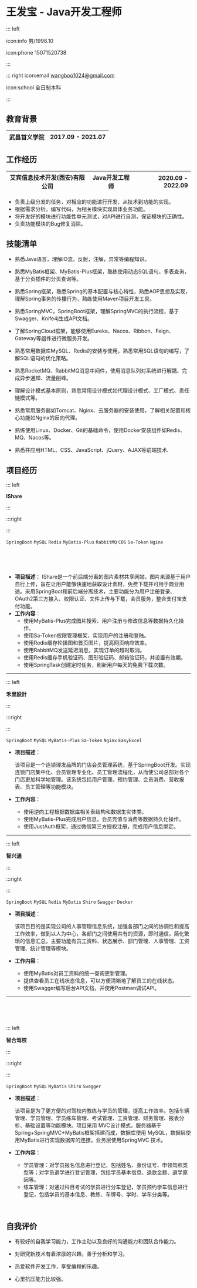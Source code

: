 # 王发宝 - Java开发工程师

::: left

icon:info 男/1998.10

icon:phone 15071520738

:::

::: right
icon:email wangboo1024@gmail.com

icon:school 全日制本科

:::

## 教育背景

| **武昌首义学院** | **2017.09 - 2021.07** |
| ---------- | ---------------------:|

## 工作经历

| **艾宾信息技术开发(西安)有限公司** | **Java开发工程师** | **2020.09 - 2022.09** |
| -------------------- |:-------------:| ---------------------:|

- 负责上级分发的任务，对相应的功能进行开发，从技术到功能的实现。
- 根据需求分析，编写代码，为相关模块实现具体业务功能。
- 将开发好的模块进行功能性单元测试，对API进行自测，保证模块的正确性。
- 负责功能模块的Bug修复消除。

## 技能清单

- 熟悉Java语言，理解IO流，反射，注解，异常等编程知识。

- 熟悉MyBatis框架、MyBatis-Plus框架，熟练使用动态SQL语句，多表查询，基于分页插件的分页查询等。

- 熟悉Spring框架，熟悉Spring的基本配置与核心特性，熟悉AOP思想及实现，理解Spring事务的传播行为，熟练使用Maven项目开发工具。

- 熟悉SpringMVC，SpringBoot框架，理解SpringMVC的执行流程，基于Swagger、Knife4j生成API文档。      

- 了解SpringCloud框架，能够使用Eureka、Nacos、Ribbon、Feign、Gateway等组件进行微服务开发。

- 熟悉常用数据库MySQL、Redis的安装与使用，熟悉常用SQL语句的编写，了解SQL语句的优化策略。

- 熟悉RocketMQ、RabbitMQ消息中间件，使用消息队列对系统进行解耦、完成异步通知、流量削峰。

- 理解设计模式基本原则，熟悉常用设计模式如代理设计模式、工厂模式、责任链模式等。

- 熟悉常用服务器如Tomcat、Nginx、云服务器的安装使用，了解相关配置和核心功能如Nginx的反向代理。

- 熟练使用Linux、Docker、Git的基础命令，使用Docker安装组件如Redis、MQ、Nacos等。

- 熟悉并应用HTML、CSS、JavaScript、jQuery、AJAX等前端技术.

## 项目经历

::: left

**IShare**

:::

:::right



:::

`SpringBoot` `MySQL` `Redis` `MyBatis-Plus` `RabbitMQ` `COS` `Sa-Token` `Nginx`

&nbsp;

&nbsp;

- **项目描述**：
    IShare是一个前后端分离的图片素材共享网站，图片来源基于用户自行上传，旨在让用户能够快速地获取设计素材，免费下载并可用于商业用途。采用SpringBoot和前后端分离技术，主要功能分为用户注册登录、OAuth2第三方接入、权限认证、文件上传与下载，会员服务，整合支付宝支付功能。
- **工作内容**：
  - 使用MyBatis-Plus完成图片搜索、用户注册与修改信息等数据持久化操作。
  - 使用Sa-Token权限管理框架，实现用户的注册和登陆。
  - 使用Redis缓存轮播图和首页图片，提高网页响应效率。
  - 使用RabbitMQ发送延迟消息，实现订单的超时取消。
  - 使用Redis缓存手机验证码、图形验证码、邮箱验证码，并设置有效期。
  - 使用SpringTask创建定时任务，刷新用户每天的免费下载次数。

- - - 

  ::: left

  **禾里設計**

  :::

  :::right

 

  :::

  `SpringBoot` `MySQL` `MyBatis-Plus`  `Sa-Token` `Nginx` `EasyExcel`

- **项目描述**：
  
  该项目是一个连锁理发品牌的门店会员管理系统，基于SpringBoot开发。实现连锁门店集中化、会员管理专业化、员工管理流程化，从而使公司总部对各个门店更加科学地管理。该系统包括用户管理、预约管理、会员消费、营收报表、员工管理等功能模块。

- **工作内容**：
  
  - 使用逆向工程根据数据库相关表结构和数据生实体类。
  - 使用MyBatis-Plus完成用户信息，会员充值与消费等数据持久化操作。
  - 使用JustAuth框架，通过微信第三方授权注册，完成用户信息绑定。

---

::: left

**智兴通**

:::

:::right



:::

`SpringBoot` `MySQL` `Redis` `MyBatis` `Shiro` `Swagger` `Docker`

- **项目描述**：
  
  该项目目的是实现公司的人事管理信息系统，加强各部门之间的协调性和提高工作效率，做到以人为中心，各部门之间使用共有的资源，即时通信，简化繁琐的信息汇总。主要功能有员工资料、状态展示、部门管理、人事管理、工资管理、统计管理等模块。

- **工作内容**：
  
  - 使用MyBatis对员工资料的统一查询更新管理。
  - 提供查看员工在线状态信息，可以方便清晰地了解员工的在线状态。
  - 使用Swagger编写后台API文档，并使用Postman调试API。

---

&nbsp;

&nbsp;

::: left

**智合驾校**

:::

:::right



:::

`SpringBoot` `MySQL`  `MyBatis` `Shiro` `Swagger` 

- **项目描述**：
  
  该项目是为了更方便的对驾校内教练与学员的管理，提高工作效率。包括车辆管理、学员管理、学员练车管理、考试管理、工资管理、财务管理、报表分析、基础设置等功能模块。项目采用 MVC设计模式，服务器基于Spring+SpringMVC+MyBatis框架搭建而成，数据库使用 MySQL，数据层使用MyBatis进行实现数据库的连接，业务层使用SpringMVC 技术。

- **工作内容**：
  
  - 学员管理：对学员报名信息进行登记，包括姓名、身份证号、申领驾照类型等；对学员退学进行登记管理，包括学员基本信息、退款金额、退学原因等。
  - 练车管理：对通过科目考试的学员进行分车登记，学员预约学车信息进行登记，包括学员的基本信息、教练、车牌号、学时、学车分类等。
    
    

&nbsp;

## 自我评价

- 有较好的自我学习能力，工作主动以及良好的沟通能力和团队合作能力。

- 对研究新技术有着浓厚的兴趣，善于分析和学习。

- 热爱软件开发工作，享受编程的乐趣。

- 心里抗压能力比较强。